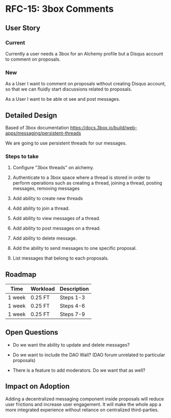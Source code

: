 # RFC-15: 3box Comments

## User Story

### Current
Currently a user needs a 3box for an Alchemy profile but a Disqus account to comment on proposals.

### New 
As a User I want to comment on proposals without creating Disqus account, so that we can fluidly start discussions related to proposals.

As a User I want to be able ot see and post messages.

## Detailed Design

Based of 3box documentation https://docs.3box.io/build/web-apps/messaging/persistent-threads

We are going to use persistent threads for our messages.

### Steps to take

1. Configure "3box threads" on alchemy.

2. Authenticate to a 3box space where a thread is stored in order to perform operations such as creating a thread, joining a thread, posting messages, removing messages

3. Add ability to create new threads

4. Add ability to join a thread.

5. Add ability to view messages of a thread.

6. Add ability to post messages on a thread.

7. Add ability to delete message.

8. Add the ability to send messages to one specific proposal.

9. List messages that belong to each proposals.

## Roadmap

| Time | Workload | Description | 
|-|-|-|
| 1 week | 0.25 FT | Steps 1-3 |
| 1 week | 0.25 FT | Steps 4-6 |
| 1 week | 0.25 FT | Steps 7-9 |

## Open Questions

- Do we want the ability to update and delete messages?

- Do we want to include the DAO Wall? (DAO forum unrelated to particular proposals)

- There is a feature to add moderators. Do we want that as well?

## Impact on Adoption

Adding a decentralized messaging component inside proposals will reduce user frictions and increase user engagement. It will make the whole app a more integrated experience without reliance on centralized third-parties.


